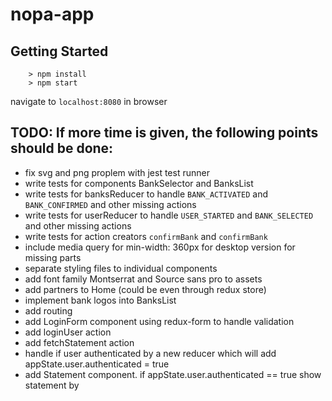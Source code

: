 # nopa-app

## Getting Started

```
	> npm install
	> npm start
```
navigate to `localhost:8080` in browser

## TODO: If more time is given, the following points should be done:
* fix svg and png proplem with jest test runner
* write tests for components BankSelector and BanksList
* write tests for banksReducer to handle `BANK_ACTIVATED` and `BANK_CONFIRMED` and other missing actions
* write tests for userReducer to handle `USER_STARTED` and `BANK_SELECTED` and other missing actions
* write tests for action creators `confirmBank` and `confirmBank`
* include media query for min-width: 360px for desktop version for missing parts
* separate styling files to individual components
* add font family Montserrat and Source sans pro to assets
* add partners to Home (could be even through redux store)
* implement bank logos into BanksList
* add routing
* add LoginForm component using redux-form to handle validation
* add loginUser action
* add fetchStatement action
* handle if user authenticated by a new reducer which will add appState.user.authenticated = true
* add Statement component. if appState.user.authenticated == true show statement by
